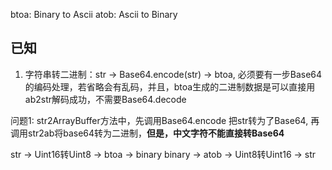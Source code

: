 btoa: Binary to Ascii
atob: Ascii to Binary

## 已知

1. 字符串转二进制：str -> Base64.encode(str) -> btoa, 必须要有一步Base64的编码处理，若省略会有乱码，并且，btoa生成的二进制数据是可以直接用ab2str解码成功，不需要Base64.decode

问题1:
str2ArrayBuffer方法中，先调用Base64.encode 把str转为了Base64, 再调用str2ab将base64转为二进制，**但是，中文字符不能直接转Base64**


str -> Uint16转Uint8 -> btoa -> binary
binary -> atob -> Uint8转Uint16 -> str